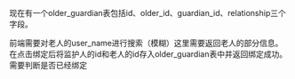 ​	现在有一个older_guardian表包括id、older_id、guardian_id、relationship三个字段。

​	前端需要对老人的user_name进行搜索（模糊）这里需要返回老人的部分信息。在点击绑定后将监护人的id和老人的id存入older_guardian表中并返回绑定成功。需要判断是否已经绑定